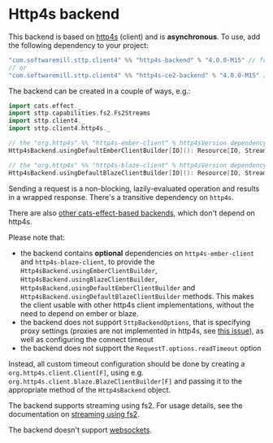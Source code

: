 # Http4s backend

This backend is based on [http4s](https://http4s.org) (client) and is **asynchronous**. To use, add the following dependency to your project:

```scala
"com.softwaremill.sttp.client4" %% "http4s-backend" % "4.0.0-M15" // for cats-effect 3.x & http4s 1.0.0-Mx
// or
"com.softwaremill.sttp.client4" %% "http4s-ce2-backend" % "4.0.0-M15" // for cats-effect 2.x & http4s 0.21.x
```

The backend can be created in a couple of ways, e.g.:

```scala
import cats.effect._
import sttp.capabilities.fs2.Fs2Streams
import sttp.client4._
import sttp.client4.http4s._

// the "org.http4s" %% "http4s-ember-client" % http4sVersion dependency needs to be explicitly added
Http4sBackend.usingDefaultEmberClientBuilder[IO](): Resource[IO, StreamBackend[IO, Fs2Streams[IO]]]

// the "org.http4s" %% "http4s-blaze-client" % http4sVersion dependency needs to be explicitly added
Http4sBackend.usingDefaultBlazeClientBuilder[IO](): Resource[IO, StreamBackend[IO, Fs2Streams[IO]]]
```

Sending a request is a non-blocking, lazily-evaluated operation and results in a wrapped response. There's a transitive dependency on `http4s`. 

There are also [other cats-effect-based backends](catseffect.md), which don't depend on http4s. 

Please note that: 

* the backend contains **optional** dependencies on `http4s-ember-client` and `http4s-blaze-client`, to provide the `Http4sBackend.usingEmberClientBuilder`, `Http4sBackend.usingBlazeClientBuilder`, `Http4sBackend.usingDefaultEmberClientBuilder` and `Http4sBackend.usingDefaultBlazeClientBuilder` methods. This makes the client usable with other http4s client implementations, without the need to depend on ember or blaze.
* the backend does not support `SttpBackendOptions`, that is specifying proxy settings (proxies are not implemented in http4s, see [this issue](https://github.com/http4s/http4s/issues/251)), as well as configuring the connect timeout 
* the backend does not support the `RequestT.options.readTimeout` option

Instead, all custom timeout configuration should be done by creating a `org.http4s.client.Client[F]`, using e.g. `org.http4s.client.blaze.BlazeClientBuilder[F]` and passing it to the appropriate method of the `Http4sBackend` object.

The backend supports streaming using fs2. For usage details, see the documentation on [streaming using fs2](fs2.md).

The backend doesn't support [websockets](../websockets.md).
